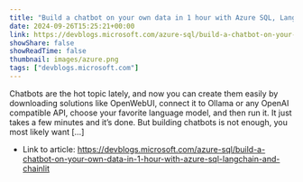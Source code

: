 ```yaml
---
title: "Build a chatbot on your own data in 1 hour with Azure SQL, Langchain and Chainlit"
date: 2024-09-26T15:25:21+00:00
link: https://devblogs.microsoft.com/azure-sql/build-a-chatbot-on-your-own-data-in-1-hour-with-azure-sql-langchain-and-chainlit
showShare: false
showReadTime: false
thumbnail: images/azure.png
tags: ["devblogs.microsoft.com"]
---
```

Chatbots are the hot topic lately, and now you can create them easily by downloading solutions like OpenWebUI, connect it to Ollama or any OpenAI compatible API, choose your favorite language model, and then run it. It just takes a few minutes and it’s done. But building chatbots is not enough, you most likely want […]

- Link to article: https://devblogs.microsoft.com/azure-sql/build-a-chatbot-on-your-own-data-in-1-hour-with-azure-sql-langchain-and-chainlit